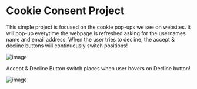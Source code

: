 
# Cookie Consent Project

This simple project is focused on the cookie pop-ups we see on websites. It will pop-up everytime the webpage is refreshed asking for the usernames name and email address. When the user tries to decline, the accept & decline buttons will continuously switch positions!

![image](https://user-images.githubusercontent.com/25359882/194648581-a107832d-4bdc-458d-acd7-bc88e94642b5.png)

Accept & Decline Button switch places when user hovers on Decline button!

![image](https://user-images.githubusercontent.com/25359882/194648514-5f6962cf-a5e9-401e-8f99-02233f218efc.png)
